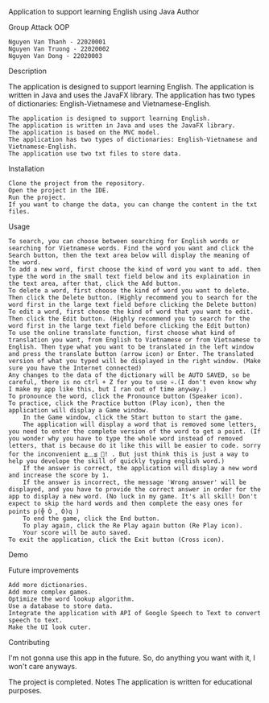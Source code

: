 Application to support learning English using Java
Author

Group Attack OOP

    Nguyen Van Thanh - 22020001
    Nguyen Van Truong - 22020002
    Nguyen Van Dong - 22020003

Description

The application is designed to support learning English. The application is written in Java and uses the JavaFX library. The application has two types of dictionaries: English-Vietnamese and Vietnamese-English.

    The application is designed to support learning English.
    The application is written in Java and uses the JavaFX library.
    The application is based on the MVC model.
    The application has two types of dictionaries: English-Vietnamese and Vietnamese-English.
    The application use two txt files to store data.


Installation

    Clone the project from the repository.
    Open the project in the IDE.
    Run the project.
    If you want to change the data, you can change the content in the txt files.

Usage
  
    To search, you can choose between searching for English words or searching for Vietnamese words. Find the word you want and click the Search button, then the text area below will display the meaning of the word.
    To add a new word, first choose the kind of word you want to add. then type the word in the small text field below and its explaination in the text area, after that, click the Add button.
    To delete a word, first choose the kind of word you want to delete. Then click the Delete button. (Highly recommend you to search for the word first in the large text field before clicking the Delete button)
    To edit a word, first choose the kind of word that you want to edit. Then click the Edit button. (Highly recommend you to search for the word first in the large text field before clicking the Edit button)
    To use the online translate function, first choose what kind of translation you want, from English to Vietnamese or from Vietnamese to English. Then type what you want to be translated in the left window and press the translate button (arrow icon) or Enter. The translated version of what you typed will be displayed in the right window. (Make sure you have the Internet connected)
    Any changes to the data of the dictionary will be AUTO SAVED, so be careful, there is no ctrl + Z for you to use 💀.(I don't even know why I make my app like this, but I ran out of time anyway.)
    To pronounce the word, click the Pronounce button (Speaker icon).
    To practice, click the Practice button (Play icon), then the application will display a Game window.
        In the Game window, click the Start button to start the game.
        The application will display a word that is removed some letters, you need to enter the complete version of the word to get a point. (If you wonder why you have to type the whole word instead of removed letters, that is because do it like this will be easier to code. sorry for the inconvenient ≧﹏≦ 🙏! . But just think this is just a way to help you develope the skill of quickly typing english word.) 
        If the answer is correct, the application will display a new word and increase the score by 1.
        If the answer is incorrect, the message 'Wrong answer' will be displayed, and you have to provide the correct answer in order for the app to display a new word. (No luck in my game. It's all skill! Don't expect to skip the hard words and then complete the easy ones for points p(╬ Ò ‸ Ó)q )
        To end the game, click the End button.
        To play again, click the Re Play again button (Re Play icon).
        Your score will be auto saved.
    To exit the application, click the Exit button (Cross icon).

Demo


Future improvements

    Add more dictionaries.
    Add more complex games.
    Optimize the word lookup algorithm.
    Use a database to store data.
    Integrate the application with API of Google Speech to Text to convert speech to text.
    Make the UI look cuter.

Contributing

I'm not gonna use this app in the future. So, do anything you want with it, I won't care anyways.

The project is completed.
Notes
The application is written for educational purposes.

